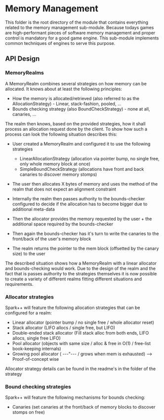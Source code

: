 # Memory Management

This folder is the root directory of the module that contains everything related to the memory management sub-module. Because todays games are high-performant pieces of software memory management and proper control is mandatory for a good game engine. This sub-module implements common techniques of engines to serve this purpose. 

## API Design

### MemoryRealms

A MemoryRealm combines several strategies on how memory can be allocated. It knows about at least the following principles:

- How the memory is allocated/retrieved (also referred to as the AllocationStrategy) - Linear, stack-fashion, pooled, ...
- Bounds checking strategy (also BoundCheckStrategy) - none at all, canaries, ...

The realm then knows, based on the provided strategies, how it shall process an allocation request done by the client. To show how such a process can look the following situation describes this:

- User created a MemoryRealm and configured it to use the following strategies
    - LinearAllocationStrategy (allocation via pointer bump, no single free, only whole memory block at once)
    - SimpleBoundCheckStrategy (allocations have front and back canaries to discover memory stomps)

- The user then allocates X bytes of memory and uses the method of the realm that does not expect an alignment constraint
- Internally the realm then passes authority to the bounds-checker configured to decide if the allocation has to become bigger due to additional meta-data
- Then the allocator provides the memory requested by the user + the additional space required by the bounds-checker
- Then again the bounds-checker has it's turn to write the canaries to the front/back of the user's memory block
- The realm returns the pointer to the mem block (offsetted by the canary size) to the user

The described situation shows how a MemoryRealm with a linear allocator and bounds-checking would work. Due to the design of the realm and the fact that is passes authority to the strategies themselves it is now possible to create a variety of different realms fitting different situations and requirements.

### Allocator strategies

Spark++ will feature the following allocation strategies that can be configured for a realm:

- Linear allocator (pointer bump / no single free / whole allocator reset)
- Stack allocator (LIFO allocs / single free, but LIFO)
- Double-ended stack allocator (Fill stack alloc from both ends, LIFO allocs, single free LIFO)
- Pool allocator (objects with same size / alloc & free in O(1) / free-list book-keeping internals)
- Growing pool allocator ( ---"--- / grows when mem is exhausted) --> Proof-of-concept wise

Allocator strategy details can be found in the readme's in the folder of the strategy

### Bound checking strategies

Spark++ will feature the following mechanisms for bounds checking:

- Canaries (set canaries at the front/back of memory blocks to discover stomps on free)
